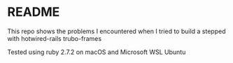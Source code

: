 # README

This repo shows the problems I encountered when I tried to build a stepped with hotwired-rails trubo-frames

Tested using ruby 2.7.2 on macOS and Microsoft WSL Ubuntu
